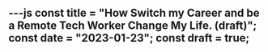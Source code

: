 ---js
const title = "How Switch my Career and be a Remote Tech Worker Change My Life. (draft)";
const date = "2023-01-23";
const draft = true;
---